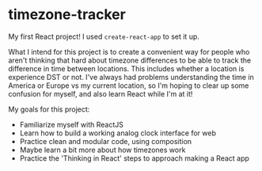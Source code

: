 # timezone-tracker
My first React project! I used `create-react-app` to set it up.

What I intend for this project is to create a convenient way for people who aren't thinking that hard about timezone differences to be able to track the difference in time between locations. This includes whether a location is experience DST or not. I've always had problems understanding the time in America or Europe vs my current location, so I'm hoping to clear up some confusion for myself, and also learn React while I'm at it!

My goals for this project:
- Familiarize myself with ReactJS
- Learn how to build a working analog clock interface for web
- Practice clean and modular code, using composition
- Maybe learn a bit more about how timezones work
- Practice the 'Thinking in React' steps to approach making a React app